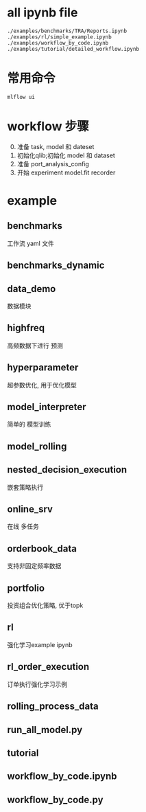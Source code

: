 # all ipynb file
```
./examples/benchmarks/TRA/Reports.ipynb
./examples/rl/simple_example.ipynb
./examples/workflow_by_code.ipynb
./examples/tutorial/detailed_workflow.ipynb

```


# 常用命令
```
mlflow ui
```


# workflow 步骤
0. 准备 task,  model 和 dateset
1. 初始化qlib;初始化 model 和 dataset
2. 准备 port_analysis_config
3. 开始 experiment
    model.fit
    recorder



# example

## benchmarks
工作流 yaml 文件
## benchmarks_dynamic


## data_demo
数据模块

## highfreq
高频数据下进行 预测

## hyperparameter
超参数优化, 用于优化模型

## model_interpreter
简单的 模型训练

## model_rolling


## nested_decision_execution

嵌套策略执行

## online_srv

在线 多任务

## orderbook_data
支持非固定频率数据


## portfolio

投资组合优化策略, 优于topk

## rl

强化学习example ipynb

## rl_order_execution
订单执行强化学习示例


## rolling_process_data
## run_all_model.py
## tutorial
## workflow_by_code.ipynb
## workflow_by_code.py
